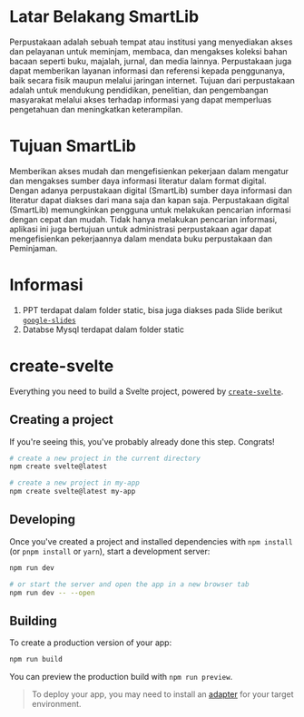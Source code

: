 # Latar Belakang SmartLib

Perpustakaan adalah sebuah tempat atau institusi yang menyediakan akses dan pelayanan untuk meminjam, membaca, dan mengakses koleksi bahan bacaan seperti buku, majalah, jurnal, dan media lainnya. Perpustakaan juga dapat memberikan layanan informasi dan referensi kepada penggunanya, baik secara fisik maupun melalui jaringan internet. Tujuan dari perpustakaan adalah untuk mendukung pendidikan, penelitian, dan pengembangan masyarakat melalui akses terhadap informasi yang dapat memperluas pengetahuan dan meningkatkan keterampilan.

# Tujuan SmartLib

Memberikan akses mudah dan mengefisienkan pekerjaan dalam mengatur dan mengakses sumber daya informasi literatur dalam format digital. Dengan adanya perpustakaan digital (SmartLib) sumber daya informasi dan literatur dapat diakses dari mana saja dan kapan saja. Perpustakaan digital (SmartLib) memungkinkan pengguna untuk melakukan pencarian informasi dengan cepat dan mudah. Tidak hanya melakukan pencarian informasi, aplikasi ini juga bertujuan untuk administrasi perpustakaan agar dapat mengefisienkan pekerjaannya dalam mendata buku perpustakaan dan Peminjaman.

# Informasi

1. PPT terdapat dalam folder static, bisa juga diakses pada Slide berikut [`google-slides`](https://docs.google.com/presentation/d/11kOQmAIKn0jyVhTFOc6id2EYE1VSI6sSCkoTn_7vbno/edit?usp=sharing)
2. Databse Mysql terdapat dalam folder static

# create-svelte

Everything you need to build a Svelte project, powered by [`create-svelte`](https://github.com/sveltejs/kit/tree/master/packages/create-svelte).

## Creating a project

If you're seeing this, you've probably already done this step. Congrats!

```bash
# create a new project in the current directory
npm create svelte@latest

# create a new project in my-app
npm create svelte@latest my-app
```

## Developing

Once you've created a project and installed dependencies with `npm install` (or `pnpm install` or `yarn`), start a development server:

```bash
npm run dev

# or start the server and open the app in a new browser tab
npm run dev -- --open
```

## Building

To create a production version of your app:

```bash
npm run build
```

You can preview the production build with `npm run preview`.

> To deploy your app, you may need to install an [adapter](https://kit.svelte.dev/docs/adapters) for your target environment.
